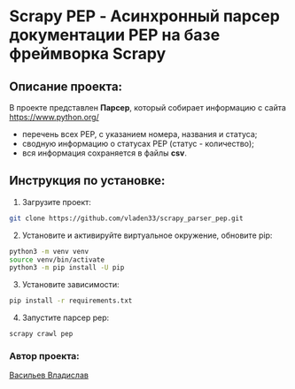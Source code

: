 # Scrapy PEP - Асинхронный парсер документации PEP на базе фреймворка Scrapy

## Описание проекта:
В проекте представлен **Парсер**, который собирает информацию с сайта https://www.python.org/
- перечень всех PEP, с указанием номера, названия и статуса;
- сводную информацию о статусах PEP (статус - количество);
- вся информация сохраняется в файлы **csv**.

## Инструкция по установке:
1. Загрузите проект:
```bash
git clone https://github.com/vladen33/scrapy_parser_pep.git
```
2. Установите и активируйте виртуальное окружение, обновите pip:
```bash
python3 -m venv venv
source venv/bin/activate
python3 -m pip install -U pip
```
3. Установите зависимости:
```bash
pip install -r requirements.txt
```
4. Запустите парсер pep:
```
scrapy crawl pep
```

### Автор проекта:
[Васильев Владислав](https://github.com/vladen33)
